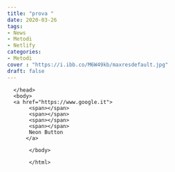 ```yaml
---
title: "prova "
date: 2020-03-26
tags:
- News
- Metodi
- Netlify
categories:
- Metodi
cover : "https://i.ibb.co/M6W49kb/maxresdefault.jpg"
draft: false
---
```


<!doctype html>
<html>
   <head>
      <title> Neon </title>
      <link rel="stylesheet" type="text/css" href="site.css"
      >
      
      </head>
      <body>
      <a href="https://www.google.it">
           <span></span>
           <span></span>
           <span></span>
           <span></span>
           Neon Button
          </a> 
           
           </body>
           
           </html>
           
           
           
                     

